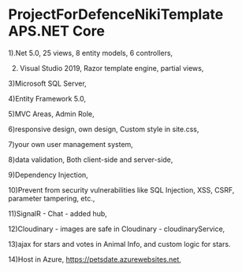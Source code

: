 # ProjectForDefenceNikiTemplate APS.NET Core

1).Net 5.0,
25 views,
8 entity models,
6 controllers,

2) Visual Studio 2019,
Razor template engine,
partial views,

3)Microsoft SQL Server,

4)Entity Framework 5.0,

5)MVC Areas,
Admin Role,

6)responsive design,
own design, 
Custom style in site.css,

7)your own user management system,

8)data validation,
Both client-side and server-side,

9)Dependency Injection,

10)Prevent from security vulnerabilities like SQL Injection, XSS, CSRF, parameter tampering, etc.,

11)SignalR - Chat - added hub,

12)Cloudinary - images are safe in Cloudinary - cloudinaryService,

13)ajax for stars and votes in Animal Info, and custom logic for stars.

14)Host in Azure,
https://petsdate.azurewebsites.net,










